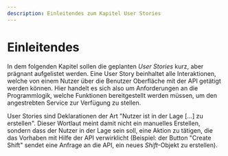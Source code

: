 ```yaml
---
description: Einleitendes zum Kapitel User Stories
---
```


# Einleitendes

In dem folgenden Kapitel sollen die geplanten _User Stories_ kurz, aber prägnant aufgelistet werden. Eine User Story beinhaltet alle Interaktionen, welche von einem Nutzer über die Benutzer Oberfläche mit der API getätigt werden können. Hier handelt es sich also um Anforderungen an die Programmlogik, welche Funktionen bereitgestellt werden müssen, um den angestrebten Service zur Verfügung zu stellen.

User Stories sind Deklarationen der Art "Nutzer ist in der Lage \[...\] zu erstellen". Dieser Wortlaut meint damit nicht ein manuelles Erstellen, sondern dass der Nutzer in der Lage sein soll, eine Aktion zu tätigen, die das Vorhaben mit Hilfe der API verwirklicht \(Beispiel: der Button "Create Shift" sendet eine Anfrage an die API, ein neues _Shift_-Objekt zu erstellen\).

